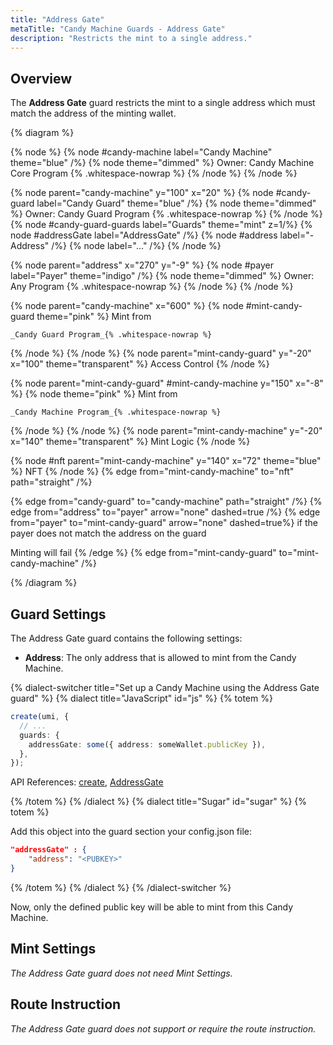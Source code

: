 ```yaml
---
title: "Address Gate"
metaTitle: "Candy Machine Guards - Address Gate"
description: "Restricts the mint to a single address."
---
```


## Overview

The **Address Gate** guard restricts the mint to a single address which must match the address of the minting wallet.

{% diagram  %}

{% node %}
{% node #candy-machine label="Candy Machine" theme="blue" /%}
{% node theme="dimmed" %}
Owner: Candy Machine Core Program {% .whitespace-nowrap %}
{% /node %}
{% /node %}

{% node parent="candy-machine" y="100" x="20" %}
{% node #candy-guard label="Candy Guard" theme="blue" /%}
{% node theme="dimmed" %}
Owner: Candy Guard Program {% .whitespace-nowrap %}
{% /node %}
{% node #candy-guard-guards label="Guards" theme="mint" z=1/%}
{% node #addressGate label="AddressGate" /%}
{% node #address label="- Address" /%}
{% node label="..." /%}
{% /node %}

{% node parent="address" x="270" y="-9" %}
{% node #payer label="Payer" theme="indigo" /%}
{% node theme="dimmed" %}
Owner: Any Program {% .whitespace-nowrap %}
{% /node %}
{% /node %}

{% node parent="candy-machine" x="600" %}
  {% node #mint-candy-guard theme="pink" %}
    Mint from

    _Candy Guard Program_{% .whitespace-nowrap %}
  {% /node %}
{% /node %}
{% node parent="mint-candy-guard" y="-20" x="100" theme="transparent" %}
  Access Control
{% /node %}

{% node parent="mint-candy-guard" #mint-candy-machine y="150" x="-8" %}
  {% node theme="pink" %}
    Mint from 
    
    _Candy Machine Program_{% .whitespace-nowrap %}
  {% /node %}
{% /node %}
{% node parent="mint-candy-machine" y="-20" x="140" theme="transparent" %}
  Mint Logic
{% /node %}

{% node #nft parent="mint-candy-machine" y="140" x="72" theme="blue" %}
  NFT
{% /node %}
{% edge from="mint-candy-machine" to="nft" path="straight" /%}

{% edge from="candy-guard" to="candy-machine" path="straight" /%}
{% edge from="address" to="payer" arrow="none" dashed=true /%}
{% edge from="payer" to="mint-candy-guard" arrow="none" dashed=true%}
if the payer does not match the address on the guard 

Minting will fail
{% /edge %}
{% edge from="mint-candy-guard" to="mint-candy-machine" /%}


{% /diagram %}

## Guard Settings

The Address Gate guard contains the following settings:

- **Address**: The only address that is allowed to mint from the Candy Machine.

{% dialect-switcher title="Set up a Candy Machine using the Address Gate guard" %}
{% dialect title="JavaScript" id="js" %}
{% totem %}

```ts
create(umi, {
  // ...
  guards: {
    addressGate: some({ address: someWallet.publicKey }),
  },
});
```

API References: [create](https://mpl-candy-machine.typedoc.metaplex.com/functions/create.html), [AddressGate](https://mpl-candy-machine.typedoc.metaplex.com/types/AddressGate.html)


{% /totem %}
{% /dialect %}
{% dialect title="Sugar" id="sugar" %}
{% totem %}

Add this object into the guard section your config.json file: 

```json
"addressGate" : {
    "address": "<PUBKEY>"
}
```

{% /totem %}
{% /dialect %}
{% /dialect-switcher %}

Now, only the defined public key will be able to mint from this Candy Machine.

## Mint Settings

_The Address Gate guard does not need Mint Settings._

## Route Instruction

_The Address Gate guard does not support or require the route instruction._

